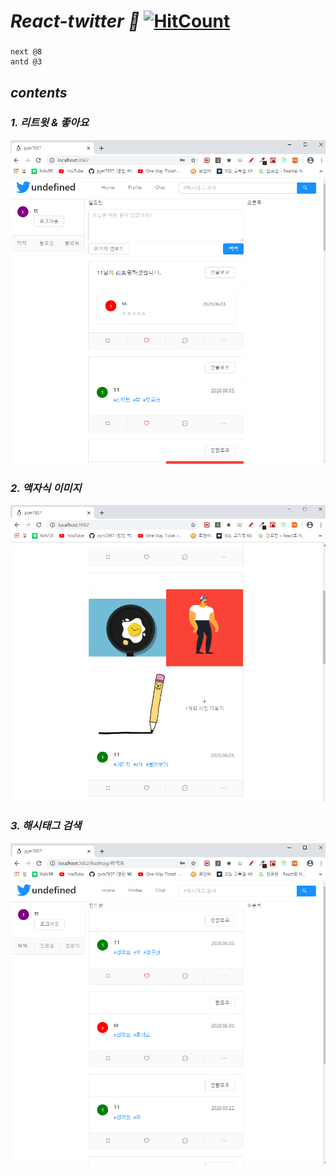 # ***React-twitter :eyes:*** [![HitCount](http://hits.dwyl.com/pym7857/react-nodebird.svg)](http://hits.dwyl.com/pym7857/react-nodebird)
###
```
next @8
antd @3
```
## ***contents***
### ***1. 리트윗 & 좋아요***
![intro](./React_note/sample_images/1.PNG) 
### ***2. 액자식 이미지***
![intro](./React_note/sample_images/2.PNG) 
### ***3. 해시태그 검색***
![intro](./React_note/sample_images/3.PNG) 
